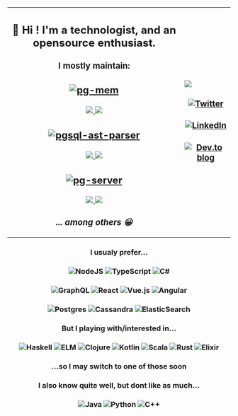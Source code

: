 <table>
  <tr>
      
  <td>


<h2 align="center">
  👋 Hi ! I'm a technologist, and an opensource enthusiast.
</h2>



<h3 align="center">
  I mostly maintain:
</h3>


    
  <h3 align="center">
    <a href="https://github.com/oguimbal/pg-mem">
      <h3>
      <img src="https://img.shields.io/badge/pg--mem-an%20in%20memory%20postgres%20emulator%20(for%20unit%20tests)-%23316192.svg?&style=for-the-badge&logo=postgresql&logoColor=white" alt="pg-mem">
      </h3>
     <img src="https://img.shields.io/github/stars/oguimbal/pg-mem.svg?style=social&label=Star&maxAge=2592000">
     <img src="https://img.shields.io/npm/dm/pg-mem.svg?style=social">
  </a>
   
   
   
    
  <h3 align="center">
    <a href="https://github.com/oguimbal/pgsql-ast-parser">
      <h3>
      <img src="https://img.shields.io/badge/pgsql--ast--parser-a%20postgres%20sql%20syntax%20parser-%23316192.svg?&style=for-the-badge&logo=postgresql&logoColor=white" alt="pgsql-ast-parser">
      </h3>
     <img src="https://img.shields.io/github/stars/oguimbal/pgsql-ast-parser.svg?style=social&label=Star&maxAge=2592000">
     <img src="https://img.shields.io/npm/dm/pgsql-ast-parser.svg?style=social">
  </a>
   
   
    
  <h3 align="center">
    <a href="https://github.com/oguimbal/pg-server">
      <h3>
      <img src="https://img.shields.io/badge/pg--server-a%20postgres%20server%20emulator%20%2F%20proxy%20%2F%20honeypot-%23316192.svg?&style=for-the-badge&logo=postgresql&logoColor=white" alt="pg-server">
      </h3>
     <img src="https://img.shields.io/github/stars/oguimbal/pg-server.svg?style=social&label=Star&maxAge=2592000">
     <img src="https://img.shields.io/npm/dm/pg-server.svg?style=social">
  </a>
   
   
   
<h3 align="center">
  <i>... among others 😀</i>
</h3>


      
  </td>
  
  
  <td>
     
   <a href="https://stackoverflow.com/users/919514/olivier"><img src="https://github-readme-stackoverflow.vercel.app/?userID=919514&theme=dark&layout=compact" /></a>
   
   <h3 align="center">
   <a href="https://twitter.com/oguimbal">
     <img alt="Twitter" src="https://img.shields.io/badge/@oguimbal%20-%231DA1F2.svg?&style=for-the-badge&logo=Twitter&logoColor=white"/>
    </a>
   </h3>
    
   <h3 align="center">
   <a href="https://www.linkedin.com/in/oguimbal/">
     <img alt="LinkedIn" src="https://img.shields.io/badge/linkedin%20-%230077B5.svg?&style=for-the-badge&logo=linkedin&logoColor=white"/>
    </a>
   </h3>
   
   <h3 align="center">
   <a href="https://dev.to/oguimbal">
    <img alt="Dev.to blog" src="https://img.shields.io/badge/dev.to-0A0A0A?style=for-the-badge&logo=dev.to&logoColor=white" >
    </a>
   </h3>
   
  </td>
  </tr>
</table>
<!--h1 align="center">
  <a href="https://stackoverflow.com/users/919514/olivier"><img src="https://github-readme-stackoverflow.vercel.app/?userID=919514"></a>
</h1-->

<!--
https://github.com/Ileriayo/markdown-badges
  + https://simpleicons.org/ for other icons
-->

<h3 align="center">
  I usualy prefer...
</h3>
<h3 align="center">
  <img alt="NodeJS" src="https://img.shields.io/badge/node.js%20-%2343853D.svg?&style=for-the-badge&logo=node.js&logoColor=white"/>
  <img alt="TypeScript" src="https://img.shields.io/badge/typescript%20-%23007ACC.svg?&style=for-the-badge&logo=typescript&logoColor=white"/>
  <img alt="C#" src="https://img.shields.io/badge/c%23%20-%23239120.svg?&style=for-the-badge&logo=c-sharp&logoColor=white"/>
</h3>
<h3 align="center">
  <img alt="GraphQL" src="https://img.shields.io/badge/-GraphQL-E10098?style=for-the-badge&logo=graphql"/>
  <img alt="React" src="https://img.shields.io/badge/react%20-%2320232a.svg?&style=for-the-badge&logo=react&logoColor=%2361DAFB"/>
  <img alt="Vue.js" src="https://img.shields.io/badge/vuejs%20-%2335495e.svg?&style=for-the-badge&logo=vue.js&logoColor=%234FC08D"/>
  <img alt="Angular" src="https://img.shields.io/badge/angular%20-%23DD0031.svg?&style=for-the-badge&logo=angular&logoColor=white"/>
</h3>
<h3 align="center">
  <img alt="Postgres" src ="https://img.shields.io/badge/postgres-%23316192.svg?&style=for-the-badge&logo=postgresql&logoColor=white"/>
  <img alt="Cassandra" src ="https://img.shields.io/badge/cassandra-%231287B1.svg?&style=for-the-badge&logo=apachecassandra&logoColor=white"/>
  <img alt="ElasticSearch" src="https://img.shields.io/badge/-ElasticSearch-005571?style=for-the-badge&logo=elasticsearch"/>

</h3>


<h3 align="center">
  But I playing with/interested in...
</h3>
<h3 align="center">
  <img alt="Haskell" src="https://img.shields.io/badge/haskell-%235D4F85.svg?&style=for-the-badge&logo=haskell&logoColor=white"/>
  <img alt="ELM" src="https://img.shields.io/badge/ELM-%231293D8.svg?&style=for-the-badge&logo=elm&logoColor=white"/>
  <img alt="Clojure" src="https://img.shields.io/badge/clojure-%235881D8.svg?&style=for-the-badge&logo=clojure&logoColor=white"/>
  <img alt="Kotlin" src="https://img.shields.io/badge/kotlin-%230095D5.svg?&style=for-the-badge&logo=kotlin&logoColor=white"/>
  <img alt="Scala" src="https://img.shields.io/badge/scala-%23DC322F.svg?&style=for-the-badge&logo=scala&logoColor=white"/>
  <img alt="Rust" src="https://img.shields.io/badge/rust-%23000000.svg?&style=for-the-badge&logo=rust&logoColor=white"/>
   <img alt="Elixir" src="https://img.shields.io/badge/elixir-%234B275F.svg?&style=for-the-badge&logo=elixir&logoColor=white"/>
</h3>

<h3 align="center">
  ...so I may switch to one of those soon
</h3>

<h3 align="center">
  I also know quite well, but dont like as much...
</h3>
<h3 align="center">
  <img alt="Java" src="https://img.shields.io/badge/java-%23ED8B00.svg?&style=for-the-badge&logo=java&logoColor=white"/>
  <img alt="Python" src="https://img.shields.io/badge/python%20-%2314354C.svg?&style=for-the-badge&logo=python&logoColor=white"/>
  <img alt="C++" src="https://img.shields.io/badge/c++%20-%2300599C.svg?&style=for-the-badge&logo=c%2B%2B&ogoColor=white"/>
</h3>

